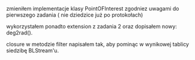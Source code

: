 zmieniłem implementacje klasy PointOFInterest zgodniez uwagami do pierwszego zadania ( nie dziedzice już po protokołach)

wykorzystałem ponadto extension z zadania 2 oraz dopisałem nowy: deg2rad().

closure w metodzie filter napisałem tak, aby pominąc w wynikowej tablicy siedzibę BLStream'u.
